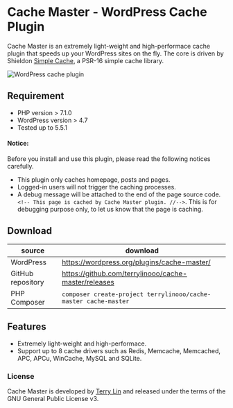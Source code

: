 # Cache Master - WordPress Cache Plugin

Cache Master is an extremely light-weight and high-performace cache plugin that speeds up your WordPress sites on the fly. The core is driven by Shieldon [Simple Cache](https://github.com/terrylinooo/simple-cache), a PSR-16 simple cache library.


![WordPress cache plugin](https://i.imgur.com/P1utVVR.png)

## Requirement

* PHP version > 7.1.0
* WordPress version > 4.7
* Tested up to 5.5.1


#### Notice: 

Before you install and use this plugin, please read the following notices carefully.

- This plugin only caches homepage, posts and pages.
- Logged-in users will not trigger the caching processes.
- A debug message will be attached to the end of the page source code. `<!-- This page is cached by Cache Master plugin. //-->`. This is for debugging purpose only, to let us know that the page is caching.

## Download

| source | download | 
| --- | --- | 
| WordPress | https://wordpress.org/plugins/cache-master/ |
| GitHub repository | https://github.com/terrylinooo/cache-master/releases | 
| PHP Composer | `composer create-project terrylinooo/cache-master cache-master` |


## Features

* Extremely light-weight and high-performace.
* Support up to 8 cache drivers such as Redis, Memcache, Memcached, APC, APCu, WinCache, MySQL and SQLite.

### License

Cache Master is developed by [Terry Lin](https://terryl.in) and released under the terms of the GNU General Public License v3.

